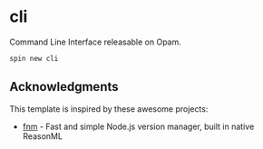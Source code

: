 # cli

Command Line Interface releasable on Opam.

```bash
spin new cli
```

## Acknowledgments

This template is inspired by these awesome projects:

- [fnm](https://github.com/Schniz/fnm) - Fast and simple Node.js version manager, built in native ReasonML
